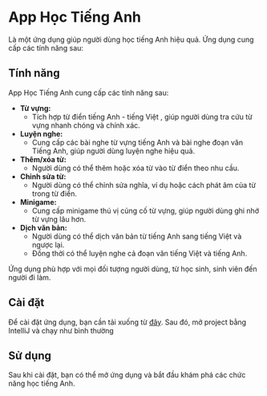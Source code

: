 # App Học Tiếng Anh

Là một ứng dụng giúp người dùng học tiếng Anh hiệu quả. Ứng dụng cung cấp các tính năng sau:
## Tính năng

App Học Tiếng Anh cung cấp các tính năng sau:

* **Từ vựng:**
    * Tích hợp từ điển tiếng Anh - tiếng Việt , giúp người dùng tra cứu từ vựng nhanh chóng và chính xác.
* **Luyện nghe:**
    * Cung cấp các bài nghe từ vựng tiếng Anh và bài nghe đoạn văn Tiếng Anh, giúp người dùng luyện nghe hiệu quả.
* **Thêm/xóa từ:**
    * Người dùng có thể thêm hoặc xóa từ vào từ điển theo nhu cầu.
* **Chỉnh sửa từ:**
    * Người dùng có thể chỉnh sửa nghĩa, ví dụ hoặc cách phát âm của từ trong từ điển.
* **Minigame:**
    * Cung cấp minigame thú vị củng cố từ vựng, giúp người dùng ghi nhớ từ vựng lâu hơn.
* **Dịch văn bản:**
    * Người dùng có thể dịch văn bản từ tiếng Anh sang tiếng Việt và ngược lại.
    * Đồng thời có thể luyện nghe cả đoạn văn tiếng Việt và tiếng Anh.

Ứng dụng phù hợp với mọi đối tượng người dùng, từ học sinh, sinh viên đến người đi làm.

## Cài đặt

Để cài đặt ứng dụng, bạn cần tải xuống từ [đây](https://github.com/qwerty1928375/Baitaplon). Sau đó, mở project bằng IntelliJ và chạy như bình thường

## Sử dụng

Sau khi cài đặt, bạn có thể mở ứng dụng và bắt đầu khám phá các chức năng học tiếng Anh.


